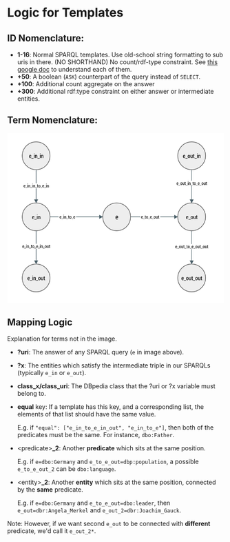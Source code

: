 # Logic for Templates

## ID Nomenclature:
- **1-16**: Normal SPARQL templates. Use old-school string formatting to sub uris in there. (NO SHORTHAND) 
No count/rdf-type constraint. See [this google doc](https://docs.google.com/document/d/1N4KRy_xMD7B5cAnQWMiytRrPkZ-HwIEiZj4PbI-xROM/edit?usp=sharing) to understand each of them.
- **+50**: A boolean (`ASK`) counterpart of the query instead of `SELECT`.
- **+100**: Additional count aggregate on the answer
- **+300**: Additional rdf:type constraint on either answer or intermediate entities.

## Term Nomenclature:

![Nomenclature of terms in the SPARQL][logo]

[logo]: resources/nomenclature.png "Nomenclature.png"

## Mapping Logic

Explanation for terms not in the image.

- **?uri**: The answer of any SPARQL query (`e` in image above).
- **?x**: The entities which satisfy the intermediate triple in our SPARQLs (typically `e_in` or `e_out`).
- **class_x/class_uri**: The DBpedia class that the ?uri or ?x variable must belong to.
- **equal** key: If a template has this key, and a corresponding list, the elements of that list should have the same value.

    E.g. if `"equal": ["e_in_to_e_in_out", "e_in_to_e"]`, then both of the predicates must be the same. For instance, `dbo:Father`.
- \<predicate\>**_2**: Another **predicate** which sits at the same position.

    E.g. if `e=dbo:Germany` and `e_to_e_out=dbp:population`, a possible `e_to_e_out_2` can be `dbo:language`. 
- \<entity\>**_2**: Another **entity** which sits at the same position, connected by the **same** predicate.

    E.g. if `e=dbo:Germany` and `e_to_e_out=dbo:leader`, then `e_out=dbr:Angela_Merkel` and `e_out_2=dbr:Joachim_Gauck`.

Note: However, if we want second `e_out` to be connected with **different** predicate, we'd call it `e_out_2*`. 